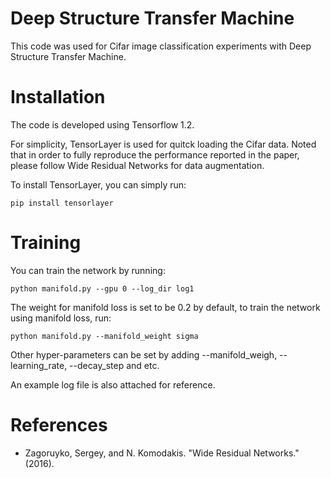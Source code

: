 Deep Structure Transfer Machine
=============

This code was used for Cifar image classification experiments with Deep Structure Transfer Machine.


# Installation

The code is developed using Tensorflow 1.2.

For simplicity, TensorLayer is used for quitck loading the Cifar data. Noted that in order to fully reproduce the performance reported in the paper, please follow Wide Residual Networks for data augmentation.

To install TensorLayer, you can simply run:

```
pip install tensorlayer
```

# Training

You can train the network by running:

```
python manifold.py --gpu 0 --log_dir log1
```
The weight for manifold loss is set to be 0.2 by default, to train the network using manifold loss, run:

```
python manifold.py --manifold_weight sigma
```
Other hyper-parameters can be set by adding  --manifold_weigh, --learning_rate, --decay_step and etc.

An example log file is also attached for reference.

# References
- Zagoruyko, Sergey, and N. Komodakis. "Wide Residual Networks." (2016).

